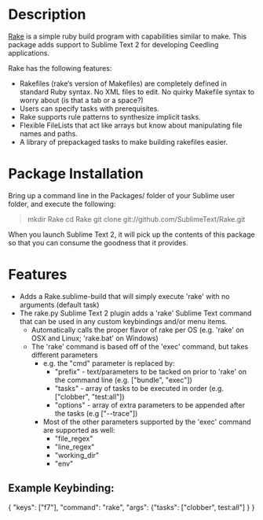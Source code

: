 Description
===========
[Rake](hhttp://rake.rubyforge.org/) is a simple ruby build program with capabilities similar to make. This package adds support to Sublime Text 2 for developing Ceedling applications.

Rake has the following features:
* Rakefiles (rake‘s version of Makefiles) are completely defined in standard Ruby syntax. No XML files to edit. No quirky Makefile syntax to worry about (is that a tab or a space?)
* Users can specify tasks with prerequisites.
* Rake supports rule patterns to synthesize implicit tasks.
* Flexible FileLists that act like arrays but know about manipulating file names and paths.
* A library of prepackaged tasks to make building rakefiles easier.

Package Installation
====================
Bring up a command line in the Packages/ folder of your Sublime user folder, and execute the following:
> mkdir Rake
> cd Rake
> git clone git://github.com/SublimeText/Rake.git

When you launch Sublime Text 2, it will pick up the contents of this package so that you can consume the goodness that it provides.

Features
========
* Adds a Rake.sublime-build that will simply execute 'rake' with no arguments (default task)
* The rake.py Sublime Text 2 plugin adds a 'rake' Sublime Text command that can be used in any custom keybindings and/or menu items.
	* Automatically calls the proper flavor of rake per OS (e.g. 'rake' on OSX and Linux; 'rake.bat' on Windows)
	* The 'rake' command is based off of the 'exec' command, but takes different parameters
		* e.g. the "cmd" parameter is replaced by:
			* "prefix" - text/parameters to be tacked on prior to 'rake' on the command line (e.g. ["bundle", "exec"])
			* "tasks" - array of tasks to be executed in order (e.g. ["clobber", "test:all"])
			* "options" - array of extra parameters to be appended after the tasks (e.g ["--trace"])
		* Most of the other parameters supported by the 'exec' command are supported as well:
			* "file_regex"
			* "line_regex"
			* "working_dir"
			* "env"

Example Keybinding:
-------------------
{ "keys": ["f7"], "command": "rake", "args": {"tasks": ["clobber", test:all"] } }
